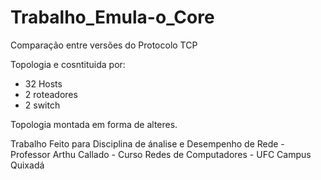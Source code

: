 # Trabalho_Emula-o_Core

Comparação entre versões do Protocolo TCP

Topologia e cosntituida por:

- 32 Hosts
- 2 roteadores
- 2 switch 

Topologia montada em forma de alteres. 


Trabalho Feito para Disciplina de ánalise e Desempenho de Rede - Professor Arthu Callado  - Curso Redes de Computadores - UFC Campus Quixadá
